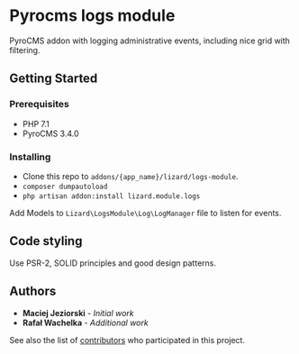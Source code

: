 # Pyrocms logs module

PyroCMS addon with logging administrative events, including nice grid with filtering.

## Getting Started

### Prerequisites

* PHP 7.1
* PyroCMS 3.4.0

### Installing

* Clone this repo to `addons/{app_name}/lizard/logs-module`.
* `composer dumpautoload`
* `php artisan addon:install lizard.module.logs`

Add Models to `Lizard\LogsModule\Log\LogManager` file to listen for events.

## Code styling

Use PSR-2, SOLID principles and good design patterns.

## Authors

* **Maciej Jeziorski** - *Initial work*
* **Rafał Wachelka** - *Additional work*

See also the list of [contributors](https://github.com/lizardmedia/pyrocms-logs-module/contributors) who participated in this project.
